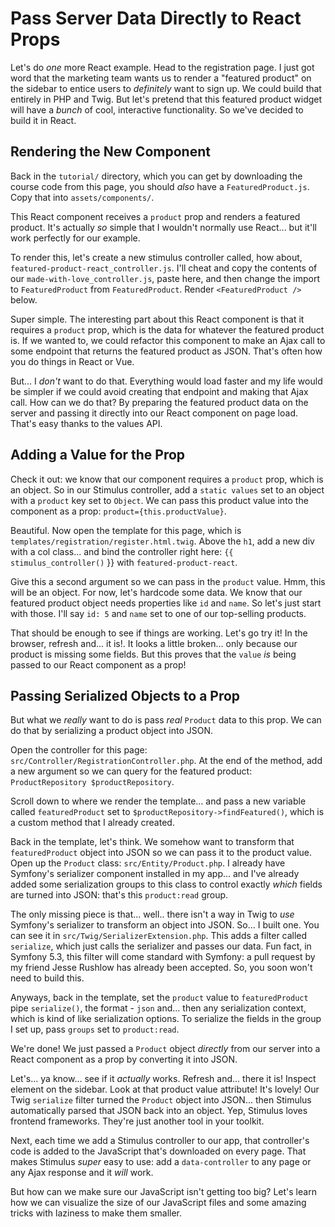 # Pass Server Data Directly to React Props

Let's do *one* more React example. Head to the registration page. I just got word
that the marketing team wants us to render a "featured product" on the sidebar to
entice users to *definitely* want to sign up. We could build that entirely in PHP
and Twig. But let's pretend that this featured product widget will have a *bunch*
of cool, interactive functionality. So we've decided to build it in React.

## Rendering the New Component

Back in the `tutorial/` directory, which you can get by downloading the
course code from this page, you should *also* have a `FeaturedProduct.js`. Copy
that into `assets/components/`.

This React component receives a `product` prop and renders a featured product.
It's actually *so* simple that I wouldn't normally use React... but it'll work
perfectly for our example.

To render this, let's create a new stimulus controller called, how about,
`featured-product-react_controller.js`. I'll cheat and copy the contents of our
`made-with-love_controller.js`, paste here, and then change the import to
`FeaturedProduct` from `FeaturedProduct`. Render `<FeaturedProduct />` below.

Super simple. The interesting part about this React component is that it requires
a `product` prop, which is the data for whatever the featured product is. If we
wanted to, we could refactor this component to make an Ajax call to some endpoint
that returns the featured product as JSON. That's often how you do things in
React or Vue.

But... I *don't* want to do that. Everything would load faster and my life would
be simpler if we could avoid creating that endpoint and making that Ajax call.
How can we do that? By preparing the featured product data on the server and
passing it directly into our React component on page load. That's easy thanks
to the values API.

## Adding a Value for the Prop

Check it out: we know that our component requires a `product` prop, which is an
object. So in our Stimulus controller, add a `static values` set to an object
with a `product` key set to `Object`. We can pass this product value into the
component as a prop: `product={this.productValue}`.

Beautiful. Now open the template for this page, which is
`templates/registration/register.html.twig`. Above the `h1`, add a new div with
a col class... and bind the controller right here:
`{{ stimulus_controller()` }} with `featured-product-react`.

Give this a second argument so we can pass in the `product` value. Hmm, this will
be an object. For now, let's hardcode some data. We know that our featured product
object needs properties like `id` and `name`. So let's just start with those.
I'll say `id: 5` and `name` set to one of our top-selling products.

That should be enough to see if things are working. Let's go try it! In the browser,
refresh and... it is!. It looks a little broken... only because our product is
missing some fields. But this proves that the `value` *is* being passed to our React
component as a prop!

## Passing Serialized Objects to a Prop

But what we *really* want to do is pass *real* `Product` data to this prop. We
can do that by serializing a product object into JSON.

Open the controller for this page: `src/Controller/RegistrationController.php`.
At the end of the method, add a new argument so we can query for the featured
product: `ProductRepository $productRepository`.

Scroll down to where we render the template... and pass a new variable called
`featuredProduct` set to `$productRepository->findFeatured()`, which is a custom
method that I already created.

Back in the template, let's think. We somehow want to transform that
`featuredProduct` object into JSON so we can pass it to the product value. Open
up the `Product` class: `src/Entity/Product.php`. I already have Symfony's
serializer component installed in my app... and I've already added some
serialization groups to this class to control exactly *which* fields are turned
into JSON: that's this `product:read` group.

The only missing piece is that... well.. there isn't a way in Twig to *use*
Symfony's serializer to transform an object into JSON. So... I built one. You can
see it in `src/Twig/SerializerExtension.php`. This adds a filter called `serialize`,
which just calls the serializer and passes our data. Fun fact, in Symfony 5.3,
this filter will come standard with Symfony: a pull request by my friend Jesse
Rushlow has already been accepted. So, you soon won't need to build this.

Anyways, back in the template, set the `product` value to `featuredProduct`
pipe `serialize()`, the format - `json` and... then any serialization
context, which is kind of like serialization options. To serialize the fields in
the group I set up, pass `groups` set to `product:read`.

We're done! We just passed a `Product` object *directly* from our server into
a React component as a prop by converting it into JSON.

Let's... ya know... see if it *actually* works. Refresh and... there it is!
Inspect element on the sidebar. Look at that product value attribute! It's
lovely! Our Twig `serialize` filter turned the `Product` object into JSON...
then Stimulus automatically parsed that JSON back into an object. Yep, Stimulus
loves frontend frameworks. They're just another tool in your toolkit.

Next, each time we add a Stimulus controller to our app, that controller's code
is added to the JavaScript that's downloaded on every page. That makes Stimulus
*super* easy to use: add a `data-controller` to any page or any Ajax response
and it *will* work.

But how can we make sure our JavaScript isn't getting too big? Let's learn
how we can visualize the size of our JavaScript files and some amazing tricks
with laziness to make them smaller.
